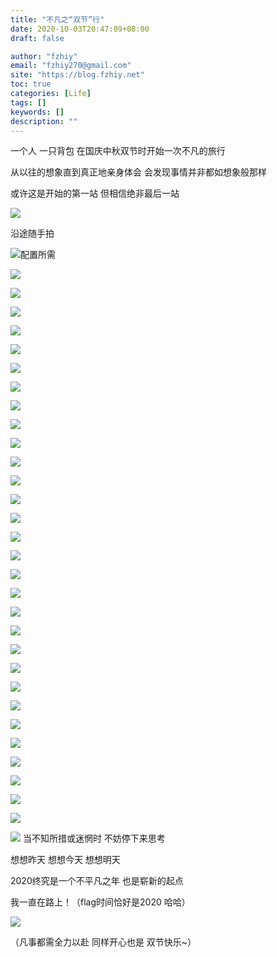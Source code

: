 ```yaml
---
title: "不凡之“双节”行"
date: 2020-10-03T20:47:09+08:00
draft: false

author: "fzhiy"
email: "fzhiy270@gmail.com"
site: "https://blog.fzhiy.net"
toc: true
categories: [Life]
tags: []
keywords: []
description: ""
---
```



一个人  一只背包  在国庆中秋双节时开始一次不凡的旅行

从以往的想象直到真正地亲身体会  会发现事情并非都如想象般那样

或许这是开始的第一站 但相信绝非最后一站

![](https://img.fzhiy.net/img/2020-10-3_1.jpg)

沿途随手拍

![](https://img.fzhiy.net/img/IMG_20201001_154557.jpg  "配置所需")

![](https://img.fzhiy.net/img/IMG_20201001_154615.jpg)

![](https://img.fzhiy.net/img/IMG_20201001_154632.jpg)

![](https://img.fzhiy.net/img/IMG_20201001_161109.jpg)

![](https://img.fzhiy.net/img/IMG_20201001_163239.jpg)

![](https://img.fzhiy.net/img/IMG_20201001_163301.jpg)

![](https://img.fzhiy.net/img/IMG_20201001_164013.jpg)

![](https://img.fzhiy.net/img/IMG_20201001_170843.jpg)

![](https://img.fzhiy.net/img/IMG_20201001_171135.jpg)

![](https://img.fzhiy.net/img/IMG_20201001_192126.jpg)

![](https://img.fzhiy.net/img/IMG_20201002_105010.jpg)

![](https://img.fzhiy.net/img/IMG_20201002_113036.jpg)

![](https://img.fzhiy.net/img/IMG_20201002_113409.jpg)

![](https://img.fzhiy.net/img/IMG_20201002_115610.jpg)

![](https://img.fzhiy.net/img/IMG_20201002_125007.jpg)

![](https://img.fzhiy.net/img/IMG_20201002_125259.jpg)

![](https://img.fzhiy.net/img/IMG_20201002_130804.jpg)

![](https://img.fzhiy.net/img/IMG_20201002_132147.jpg)

![](https://img.fzhiy.net/img/IMG_20201002_132318.jpg)

![](https://img.fzhiy.net/img/IMG_20201002_132413.jpg)

![](https://img.fzhiy.net/img/IMG_20201002_140752.jpg)

![](https://img.fzhiy.net/img/IMG_20201002_161235.jpg)

![](https://img.fzhiy.net/img/IMG_20201002_161230.jpg)

![](https://img.fzhiy.net/img/IMG_20201002_163407.jpg)

![](https://img.fzhiy.net/img/IMG_20201002_165307.jpg)

![](https://img.fzhiy.net/img/IMG_20201002_170358.jpg)

![](https://img.fzhiy.net/img/IMG_20201002_173647.jpg)

![](https://img.fzhiy.net/img/IMG_20201002_174317.jpg)

![](https://img.fzhiy.net/img/IMG_20201002_174623.jpg)

![](https://img.fzhiy.net/img/IMG_20201002_184336.jpg)

![](https://img.fzhiy.net/img/IMG_20201002_192120.jpg)

![](https://img.fzhiy.net/img/2020-10-3_2.jpg)
当不知所措或迷惘时 不妨停下来思考 

想想昨天 想想今天 想想明天  

2020终究是一个不平凡之年 也是崭新的起点

我一直在路上！（flag时间恰好是2020 哈哈）

![](https://img.fzhiy.net/img/2020-10-3_3.jpg)

（凡事都需全力以赴 同样开心也是 双节快乐~）